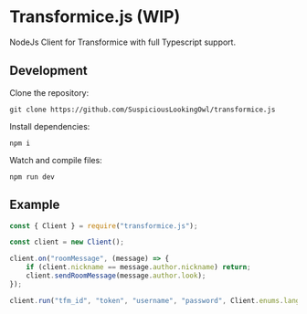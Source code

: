 # Transformice.js (WIP)

NodeJs Client for Transformice with full Typescript support.

## Development

Clone the repository:

```
git clone https://github.com/SuspiciousLookingOwl/transformice.js
```

Install dependencies:

```
npm i
```

Watch and compile files:

```
npm run dev
```

## Example

```js
const { Client } = require("transformice.js");

const client = new Client();

client.on("roomMessage", (message) => {
	if (client.nickname == message.author.nickname) return;
	client.sendRoomMessage(message.author.look);
});

client.run("tfm_id", "token", "username", "password", Client.enums.languages.en, "room_name");
```
